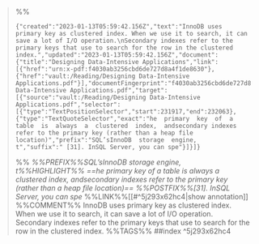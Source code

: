 

>%%
>```annotation-json
>{"created":"2023-01-13T05:59:42.156Z","text":"InnoDB uses primary key as clustered index. When we use it to search, it can save a lot of I/O operation.\nSecondary indexes refer to the primary keys that use to search for the row in the clustered index.","updated":"2023-01-13T05:59:42.156Z","document":{"title":"Designing Data-Intensive Applications","link":[{"href":"urn:x-pdf:f4030ab3256cbd6de727d8a4f1de8630"},{"href":"vault:/Reading/Designing Data-Intensive Applications.pdf"}],"documentFingerprint":"f4030ab3256cbd6de727d8a4f1de8630"},"uri":"vault:/Reading/Designing Data-Intensive Applications.pdf","target":[{"source":"vault:/Reading/Designing Data-Intensive Applications.pdf","selector":[{"type":"TextPositionSelector","start":231917,"end":232063},{"type":"TextQuoteSelector","exact":"he  primary  key  of  a  table  is  always  a  clustered  index,  andsecondary indexes refer to the primary key (rather than a heap file location)","prefix":"SQL’sInnoDB  storage  engine,  t","suffix":" [31]. InSQL Server, you can spe"}]}]}
>```
>%%
>*%%PREFIX%%SQL’sInnoDB  storage  engine,  t%%HIGHLIGHT%% ==he  primary  key  of  a  table  is  always  a  clustered  index,  andsecondary indexes refer to the primary key (rather than a heap file location)== %%POSTFIX%%[31]. InSQL Server, you can spe*
>%%LINK%%[[#^5j293x62hc4|show annotation]]
>%%COMMENT%%
>InnoDB uses primary key as clustered index. When we use it to search, it can save a lot of I/O operation.
>Secondary indexes refer to the primary keys that use to search for the row in the clustered index.
>%%TAGS%%
>##index
^5j293x62hc4


